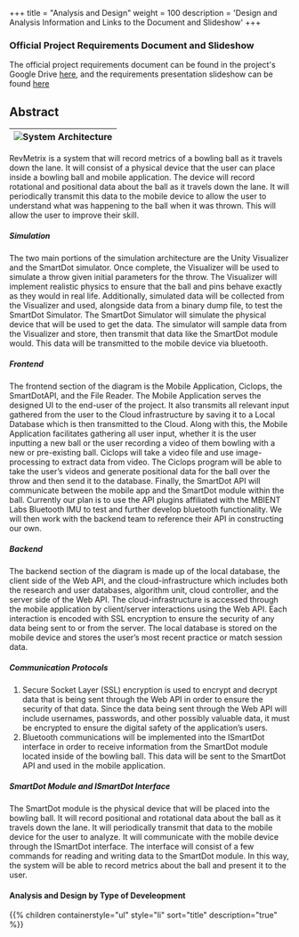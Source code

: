 +++
title = "Analysis and Design"
weight = 100
description = 'Design and Analysis Information and Links to the Document and Slideshow'
+++

### Official Project Requirements Document and Slideshow
The official project requirements document can be found in the project's Google Drive [here](https://docs.google.com/document/d/1d93Du8xjZwaotxky2-SY5C3OfRpB_OMfDKdIDRSJ6s8/edit?usp=drive_link), and the requirements presentation slideshow can be found [here](https://docs.google.com/presentation/d/1sIQdPnMfVBHHOp9cpR-mziPSs9-DlOY9h0DqWy6kn7k/edit?usp=drive_link)

## Abstract
| ![System Architecture](OverallArc.png?width=60vw&lightbox=false) | 
|:--:| 

RevMetrix is a system that will record metrics of a bowling ball as it travels down the lane. It will consist of a physical device that the user can place inside a bowling ball and mobile application. The device will record rotational and positional data about the ball as it travels down the lane. It will periodically transmit this data to the mobile device to allow the user to understand what was happening to the ball when it was thrown. This will allow the user to improve their skill.

##### Simulation
The two main portions of the simulation architecture are the Unity Visualizer and the SmartDot simulator. Once complete, the Visualizer will be used to simulate a throw given initial parameters for the throw. The Visualizer will implement realistic physics to ensure that the ball and pins behave exactly as they would in real life. Additionally, simulated data will be collected from the Visualizer and used, alongside data from a binary dump file, to test the SmartDot Simulator. The SmartDot Simulator will simulate the physical device that will be used to get the data. The simulator will sample data from the Visualizer and store, then transmit that data like the SmartDot module would. This data will be transmitted to the mobile device via bluetooth.

##### Frontend
The frontend section of the diagram is the Mobile Application, Ciclops, the SmartDotAPI, and the File Reader. The Mobile Application serves the designed UI to the end-user of the project. It also transmits all relevant input gathered from the user to the Cloud infrastructure by saving it to a Local Database which is then transmitted to the Cloud. Along with this, the Mobile Application facilitates gathering all user input, whether it is the user inputting a new ball or the user recording a video of them bowling with a new or pre-existing ball. Ciclops will take a video file and use image-processing to extract data from video. The Ciclops program will be able to take the user’s videos and generate positional data for the ball over the throw and then send it to the database. Finally, the SmartDot API will communicate between the mobile app and the SmartDot module within the ball. Currently our plan is to use the API plugins affiliated with the MBIENT Labs Bluetooth IMU to test and further develop bluetooth functionality. We will then work with the backend team to reference their API in constructing our own.

##### Backend
The backend section of the diagram is made up of the local database, the client side of the Web API, and the cloud-infrastructure which includes both the research and  user databases, algorithm unit, cloud controller, and the server side of the Web API. The cloud-infrastructure is accessed through the mobile application by client/server interactions using the Web API. Each interaction is encoded with SSL encryption to ensure the security of any data being sent to or from the server. The local database is stored on the mobile device and stores the user’s most recent practice or match session data.

##### Communication Protocols
1. Secure Socket Layer (SSL) encryption is used to encrypt and decrypt data that is being sent through the Web API in order to ensure the security of that data. Since the data being sent through the Web API will include usernames, passwords, and other possibly valuable data, it must be encrypted to ensure the digital safety of the application’s users.
1. Bluetooth communications will be implemented into the ISmartDot interface in order to receive information from the SmartDot module located inside of the bowling ball. This data will be sent to the SmartDot API and used in the mobile application.

##### SmartDot Module and ISmartDot Interface
The SmartDot module is the physical device that will be placed into the bowling ball. It will record positional and rotational data about the ball as it travels down the lane. It will periodically transmit that data to the mobile device for the user to analyze. It will communicate with the mobile device through the ISmartDot interface. The interface will consist of a few commands for reading and writing data to the SmartDot module. In this way, the system will be able to record metrics about the ball and present it to the user.

#### Analysis and Design by Type of Develeopment
{{% children containerstyle="ul" style="li" sort="title" description="true" %}}